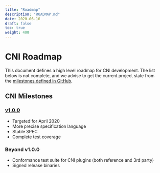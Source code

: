 ```yaml
---
title: "Roadmap"
description: "ROADMAP.md"
date: 2020-06-10
draft: false
toc: true
weight: 400
---
```


# CNI Roadmap

This document defines a high level roadmap for CNI development.
The list below is not complete, and we advise to get the current project state from the [milestones defined in GitHub](https://github.com/containernetworking/cni/milestones).

## CNI Milestones

### [v1.0.0](https://github.com/containernetworking/cni/milestones/v1.0.0)

- Targeted for April 2020
- More precise specification language
- Stable SPEC
- Complete test coverage

### Beyond v1.0.0

- Conformance test suite for CNI plugins (both reference and 3rd party)
- Signed release binaries
